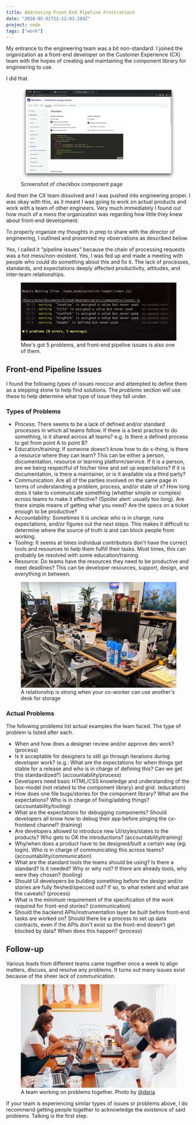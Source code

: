 ```yaml
---
title: Addressing Front-End Pipeline Frustrations
date: "2018-05-01T22:12:03.284Z"
project: code
tags: ["work"]
---
```


My entrance to the engineering team was a bit non-standard. I joined the organization as a front-end developer on the Customer Experience (CX) team with the hopes of creating and maintaining the component library for engineering to use.

I did that.

<figure>
  <img src="./checkbox-component.png" alt="Checkbox Component page">
  <figcaption>Screenshot of checkbox component page</figcaption>
</figure>

And then the CX team dissolved and I was pushed into engineering proper. I was okay with this, as it meant I was going to work on actual products and work with a team of other engineers. Very much immediately I found out how much of a mess the organization was regarding how little they knew about front-end development.

To properly organize my thoughts in prep to share with the director of engineering, I outlined and presented my observations as described below.

Yes, I called it "pipeline issues" because the chain of processing requests was a hot mess/non-existent. Yes, I was fed up and made a meeting with people who could do something about this and fix it. The lack of processes, standards, and expectations deeply affected productivity, attitudes, and inter-team relationships.

<figure>
  <img src="./compile-warning.png" alt="Terminal compilation warnings">
  <figcaption>Mee's got 5 problems, and front-end pipeline issues is also one of them.</figcaption>
</figure>

## Front-end Pipeline Issues

I found the following _types_ of issues reoccur and attempted to define them as a stepping stone to help find solutions. The _problems_ section will use these to help determine what type of issue they fall under.

### Types of Problems

- Process: There seems to be a lack of defined and/or standard processes in which all teams follow. If there is a best practice to do something, is it shared across all teams? e.g. Is there a defined process to get from point A to point B?
- Education/training: If someone doesn't know how to do x-thing, is there a resource where they can learn? This can be either a person, documentation, resource or learning platform/service. If it is a person, are we being respectful of his/her time and set up expectations? If it is documentation, is there a maintainer, or is it available via a third party?
- Communication: Are all of the parties involved on the same page in terms of understanding a problem, process, and/or state of x? How long does it take to communicate something (whether simple or complex) across teams to make it effective? (Spoiler alert: usually too long). Are there simple means of getting what you need? Are the specs on a ticket enough to be productive?
- Accountability: Sometimes it is unclear who is in charge, runs expectations, and/or figures out the next steps. This makes it difficult to determine where the source of truth is and can block people from working.
- Tooling: It seems at times individual contributors don't have the correct tools and resources to help them fulfill their tasks. Most times, this can probably be resolved with some education/training.
- Resource: Do teams have the resources they need to be productive and meet deadlines? This can be developer resources, support, design, and everything in between.

<figure>
  <img src="./messy-desk.jpg" alt="Messy Desk">
  <figcaption>A relationship is strong when your co-worker can use another's desk for storage</figcaption>
</figure>

### Actual Problems

The following problems list actual examples the team faced. The type of problem is listed after each.

- When and how does a designer review and/or approve dev work? (process)
- Is it acceptable for designers to still go through iterations during developer work? (e.g.: What are the expectations for when things get stable for a release and who is in charge of defining this? Can we get this standardized?) (accountability/process)
- Developers need basic HTML/CSS knowledge and understanding of the box-model (not related to the component library) and grid. (education)
- How does one file bugs/stories for the component library? What are the expectations? Who is in charge of fixing/adding things? (accountability/tooling)
- What are the expectations for debugging components? Should developers all know how to debug their app before pinging the cx-frontend channel? (training)
- Are developers allowed to introduce new UI/styles/states to the products? Who gets to OK the introductions? (accountability/training)
- Why/when does a product have to be designed/built a certain way (eg: login). Who is in charge of communicating this across teams? (accountability/communication)
- What are the standard tools the teams should be using? Is there a standard? Is it needed? Why or why not? If there are already tools, why were they chosen? (tooling)
- Should UI developers be building something before the design and/or stories are fully fleshed/specced out? If so, to what extent and what are the caveats? (process)
- What is the minimum requirement of the specification of the work required for front-end stories? (communication)
- Should the backend APIs/instrumentation layer be built before front-end tasks are worked on? Should there be a process to set up data contracts, even if the APIs don't exist so the front-end doesn't get blocked by data? When does this happen? (process)

## Follow-up

Various leads from different teams came together once a week to align matters, discuss, and resolve any problems. It turns out many issues exist because of the sheer lack of communication.

<figure>
  <img src="./teamwork.jpg" alt="Group of people working on laptops">
  <figcaption>A team working on problems together. Photo by <a href="https://www.pexels.com/@daria">@daria</a></figcaption>
</figure>

If your team is experiencing similar types of issues or problems above, I do recommend getting people together to acknowledge the existence of said problems. Talking is the first step.
